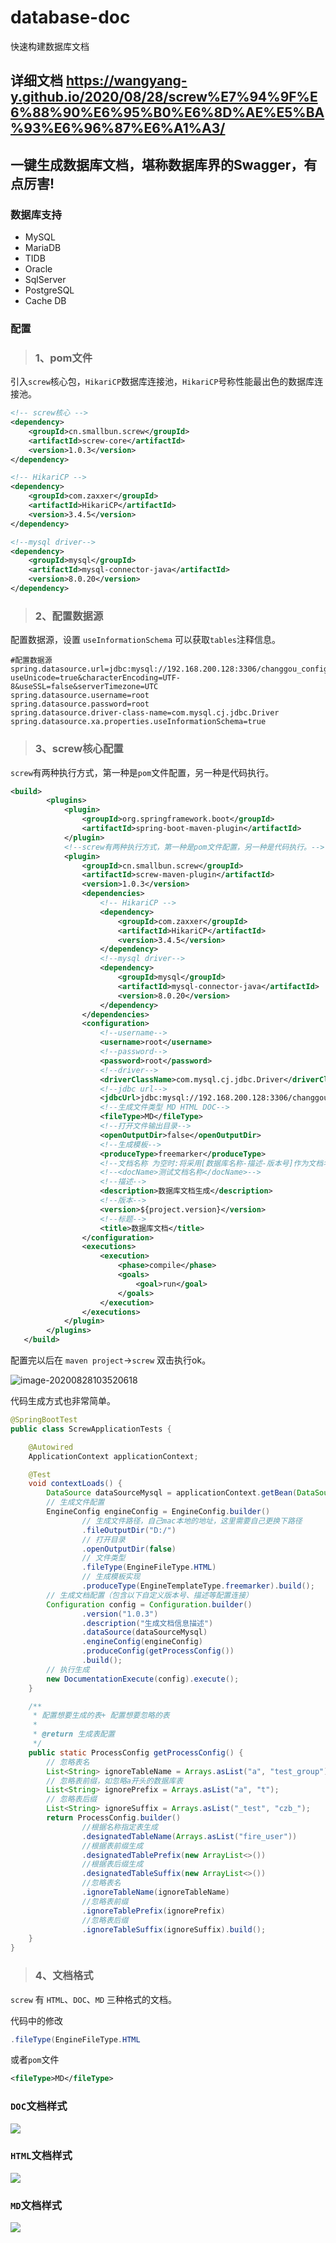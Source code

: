 # database-doc
快速构建数据库文档
##  详细文档 https://wangyang-y.github.io/2020/08/28/screw%E7%94%9F%E6%88%90%E6%95%B0%E6%8D%AE%E5%BA%93%E6%96%87%E6%A1%A3/
##  一键生成数据库文档，堪称数据库界的Swagger，有点厉害!

### 数据库支持

- MySQL
- MariaDB
- TIDB
- Oracle
- SqlServer
- PostgreSQL
- Cache DB

### 配置

> ### 1、pom文件

引入`screw`核心包，`HikariCP`数据库连接池，`HikariCP`号称性能最出色的数据库连接池。

```xml
<!-- screw核心 -->
<dependency>
    <groupId>cn.smallbun.screw</groupId>
    <artifactId>screw-core</artifactId>
    <version>1.0.3</version>
</dependency>

<!-- HikariCP -->
<dependency>
    <groupId>com.zaxxer</groupId>
    <artifactId>HikariCP</artifactId>
    <version>3.4.5</version>
</dependency>

<!--mysql driver-->
<dependency>
    <groupId>mysql</groupId>
    <artifactId>mysql-connector-java</artifactId>
    <version>8.0.20</version>
</dependency>
```



> ### 2、配置数据源

配置数据源，设置 `useInformationSchema` 可以获取`tables`注释信息。

```properties
#配置数据源
spring.datasource.url=jdbc:mysql://192.168.200.128:3306/changgou_config?useUnicode=true&characterEncoding=UTF-8&useSSL=false&serverTimezone=UTC
spring.datasource.username=root
spring.datasource.password=root
spring.datasource.driver-class-name=com.mysql.cj.jdbc.Driver
spring.datasource.xa.properties.useInformationSchema=true

```

> ### 3、screw核心配置

`screw`有两种执行方式，第一种是`pom`文件配置，另一种是代码执行。

```xml
<build>
        <plugins>
            <plugin>
                <groupId>org.springframework.boot</groupId>
                <artifactId>spring-boot-maven-plugin</artifactId>
            </plugin>
            <!--screw有两种执行方式，第一种是pom文件配置，另一种是代码执行。-->
            <plugin>
                <groupId>cn.smallbun.screw</groupId>
                <artifactId>screw-maven-plugin</artifactId>
                <version>1.0.3</version>
                <dependencies>
                    <!-- HikariCP -->
                    <dependency>
                        <groupId>com.zaxxer</groupId>
                        <artifactId>HikariCP</artifactId>
                        <version>3.4.5</version>
                    </dependency>
                    <!--mysql driver-->
                    <dependency>
                        <groupId>mysql</groupId>
                        <artifactId>mysql-connector-java</artifactId>
                        <version>8.0.20</version>
                    </dependency>
                </dependencies>
                <configuration>
                    <!--username-->
                    <username>root</username>
                    <!--password-->
                    <password>root</password>
                    <!--driver-->
                    <driverClassName>com.mysql.cj.jdbc.Driver</driverClassName>
                    <!--jdbc url-->
                    <jdbcUrl>jdbc:mysql://192.168.200.128:3306/changgou_config?serverTimezone=UTC</jdbcUrl>
                    <!--生成文件类型 MD HTML DOC-->
                    <fileType>MD</fileType>
                    <!--打开文件输出目录-->
                    <openOutputDir>false</openOutputDir>
                    <!--生成模板-->
                    <produceType>freemarker</produceType>
                    <!--文档名称 为空时:将采用[数据库名称-描述-版本号]作为文档名称-->
                    <!--<docName>测试文档名称</docName>-->
                    <!--描述-->
                    <description>数据库文档生成</description>
                    <!--版本-->
                    <version>${project.version}</version>
                    <!--标题-->
                    <title>数据库文档</title>
                </configuration>
                <executions>
                    <execution>
                        <phase>compile</phase>
                        <goals>
                            <goal>run</goal>
                        </goals>
                    </execution>
                </executions>
            </plugin>
        </plugins>
   </build>
```

配置完以后在 `maven project`->`screw` 双击执行ok。

![image-20200828103520618](C:\Users\wangy\AppData\Roaming\Typora\typora-user-images\image-20200828103520618.png)



代码生成方式也非常简单。

```java
@SpringBootTest
public class ScrewApplicationTests {

    @Autowired
    ApplicationContext applicationContext;

    @Test
    void contextLoads() {
        DataSource dataSourceMysql = applicationContext.getBean(DataSource.class);
        // 生成文件配置
        EngineConfig engineConfig = EngineConfig.builder()
                // 生成文件路径，自己mac本地的地址，这里需要自己更换下路径
                .fileOutputDir("D:/")
                // 打开目录
                .openOutputDir(false)
                // 文件类型
                .fileType(EngineFileType.HTML)
                // 生成模板实现
                .produceType(EngineTemplateType.freemarker).build();
        // 生成文档配置（包含以下自定义版本号、描述等配置连接）
        Configuration config = Configuration.builder()
                .version("1.0.3")
                .description("生成文档信息描述")
                .dataSource(dataSourceMysql)
                .engineConfig(engineConfig)
                .produceConfig(getProcessConfig())
                .build();
        // 执行生成
        new DocumentationExecute(config).execute();
    }

    /**
     * 配置想要生成的表+ 配置想要忽略的表
     *
     * @return 生成表配置
     */
    public static ProcessConfig getProcessConfig() {
        // 忽略表名
        List<String> ignoreTableName = Arrays.asList("a", "test_group");
        // 忽略表前缀，如忽略a开头的数据库表
        List<String> ignorePrefix = Arrays.asList("a", "t");
        // 忽略表后缀
        List<String> ignoreSuffix = Arrays.asList("_test", "czb_");
        return ProcessConfig.builder()
                //根据名称指定表生成
                .designatedTableName(Arrays.asList("fire_user"))
                //根据表前缀生成
                .designatedTablePrefix(new ArrayList<>())
                //根据表后缀生成
                .designatedTableSuffix(new ArrayList<>())
                //忽略表名
                .ignoreTableName(ignoreTableName)
                //忽略表前缀
                .ignoreTablePrefix(ignorePrefix)
                //忽略表后缀
                .ignoreTableSuffix(ignoreSuffix).build();
    }
}
```

> ### 4、文档格式

`screw` 有 `HTML`、`DOC`、`MD` 三种格式的文档。

代码中的修改

```java
.fileType(EngineFileType.HTML
```

或者`pom`文件

```xml
<fileType>MD</fileType>
```

### `DOC`文档样式

![](https://www.qfeng.online/imgs/java/screw/Snipaste_2020-08-28_10-43-54.jpg)



### `HTML`文档样式



![](https://www.qfeng.online/imgs/java/screw/Snipaste_2020-08-28_10-43-20.jpg)



###  `MD`文档样式

![](https://www.qfeng.online/imgs/java/screw/Snipaste_2020-08-28_10-44-31.jpg)
